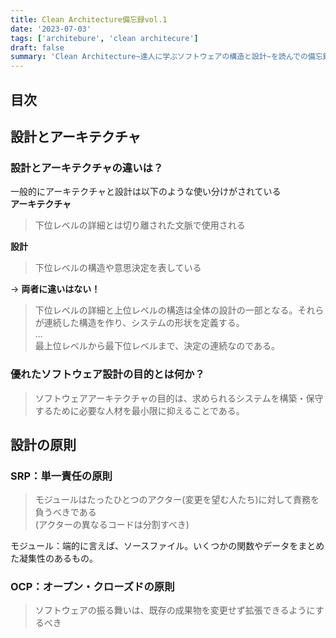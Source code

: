 ```yaml
---
title: Clean Architecture備忘録vol.1
date: '2023-07-03'
tags: ['architebure', 'clean architecure']
draft: false
summary: 'Clean Architecture~達人に学ぶソフトウェアの構造と設計~を読んでの備忘録vol.1'
---
```


## 目次

<TOCInline toc={props.toc} exclude="目次" toHeading={3} />

## 設計とアーキテクチャ
### 設計とアーキテクチャの違いは？
一般的にアーキテクチャと設計は以下のような使い分けがされている  
**アーキテクチャ**
> 下位レベルの詳細とは切り離された文脈で使用される

**設計**
> 下位レベルの構造や意思決定を表している 

→ **両者に違いはない！**
> 下位レベルの詳細と上位レベルの構造は全体の設計の一部となる。それらが連続した構造を作り、システムの形状を定義する。  
...  
最上位レベルから最下位レベルまで、決定の連続なのである。

### 優れたソフトウェア設計の目的とは何か？
> ソフトウェアアーキテクチャの目的は、求められるシステムを構築・保守するために必要な人材を最小限に抑えることである。

## 設計の原則
### SRP：単一責任の原則

> モジュールはたったひとつのアクター(変更を望む人たち)に対して責務を負うべきである  
(アクターの異なるコードは分割すべき)

モジュール：端的に言えば、ソースファイル。いくつかの関数やデータをまとめた凝集性のあるもの。

### OCP：オープン・クローズドの原則

> ソフトウェアの振る舞いは、既存の成果物を変更せず拡張できるようにするべき 
